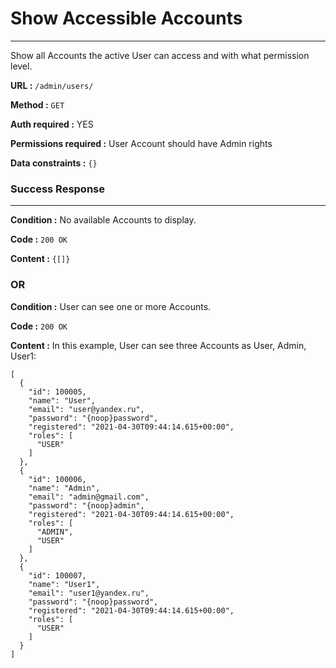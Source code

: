 # Show Accessible Accounts
____

Show all Accounts the active User can access
and with what permission level.

**URL :** `/admin/users/`

**Method :** `GET`

**Auth required :** YES

**Permissions required :** User Account should have Admin rights

**Data constraints :** `{}`

### Success Response
____

**Condition :** No available Accounts to display.

**Code :** `200 OK`

**Content :** `{[]}`

### OR

**Condition :** User can see one or more Accounts.

**Code :** `200 OK`

**Content :**  In this example, User can
see three Accounts
as User, Admin, User1:

```
[
  {
    "id": 100005,
    "name": "User",
    "email": "user@yandex.ru",
    "password": "{noop}password",
    "registered": "2021-04-30T09:44:14.615+00:00",
    "roles": [
      "USER"
    ]
  },
  {
    "id": 100006,
    "name": "Admin",
    "email": "admin@gmail.com",
    "password": "{noop}admin",
    "registered": "2021-04-30T09:44:14.615+00:00",
    "roles": [
      "ADMIN",
      "USER"
    ]
  },
  {
    "id": 100007,
    "name": "User1",
    "email": "user1@yandex.ru",
    "password": "{noop}password",
    "registered": "2021-04-30T09:44:14.615+00:00",
    "roles": [
      "USER"
    ]
  }
]
```

